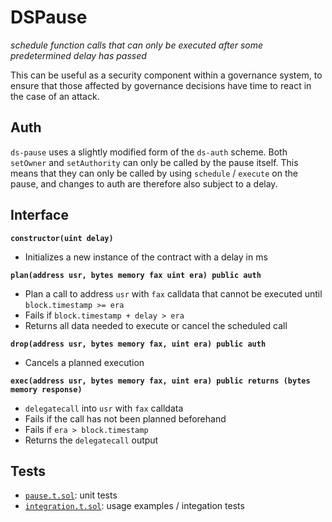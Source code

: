# DSPause

_schedule function calls that can only be executed after some predetermined delay has passed_

This can be useful as a security component within a governance system, to ensure that those affected by governance decisions have time to react in the case of an attack.

## Auth

`ds-pause` uses a slightly modified form of the `ds-auth` scheme. Both `setOwner` and `setAuthority`
can only be called by the pause itself. This means that they can only be called by using `schedule` /
`execute` on the pause, and changes to auth are therefore also subject to a delay.

## Interface

**`constructor(uint delay)`**

- Initializes a new instance of the contract with a delay in ms

**`plan(address usr, bytes memory fax uint era) public auth`**

- Plan a call to address `usr` with `fax` calldata that cannot be executed until `block.timestamp >=
  era`
- Fails if `block.timestamp + delay > era`
- Returns all data needed to execute or cancel the scheduled call

**`drop(address usr, bytes memory fax, uint era) public auth`**

- Cancels a planned execution

**`exec(address usr, bytes memory fax, uint era) public returns (bytes memory response)`**

- `delegatecall` into `usr` with `fax` calldata
- Fails if the call has not been planned beforehand
- Fails if `era > block.timestamp`
- Returns the `delegatecall` output

## Tests

- [`pause.t.sol`](./pause.t.sol): unit tests
- [`integration.t.sol`](./integration.t.sol): usage examples / integation tests

